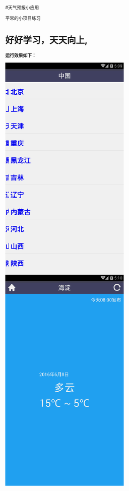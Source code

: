 #天气预报小应用

平常的小项目练习

# 好好学习，天天向上,
 



**运行效果如下：**



 ![ABC](https://github.com/songshuilin/WeatherDemo/blob/master/c.gif?raw=true)![ABC](https://github.com/songshuilin/WeatherDemo/blob/master/d.gif?raw=true) 

